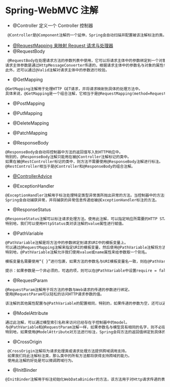 # Spring-WebMVC 注解
* @Controller 定义一个 Controller 控制器
```md
 @Controller是@Component注解的一个延伸，Spring会自动扫描并配置被该注解标注的类。此注解用于标注Spring MVC的控制器。
```
* [@RequestMapping 来映射 Request 请求与处理器](@RequestMapping.md)
* @RequestBody
```md
​ @RequestBody在处理请求方法的参数列表中使用，它可以将请求主体中的参数绑定到一个对象中，
请求主体参数是通过HttpMessageConverter传递的，根据请求主体中的参数名与对象的属性名进行匹配并绑定值。
此外，还可以通过@Valid注解对请求主体中的参数进行校验。
```
* @GetMapping
```md
@GetMapping注解用于处理HTTP GET请求，并将请求映射到具体的处理方法中。
具体来说，@GetMapping是一个组合注解，它相当于是@RequestMapping(method=RequestMethod.GET)的快捷方式。
```
* @PostMapping
* @PutMapping
* @DeleteMapping
* @PatchMapping

* @ResponseBody
```md
@ResponseBody会自动将控制器中方法的返回值写入到HTTP响应中。
特别的，@ResponseBody注解只能用在被@Controller注解标记的类中。
如果在被@RestController标记的类中，则方法不需要使用@ResponseBody注解进行标注。
@RestController相当于是@Controller和@ResponseBody的组合注解。
```

* [@ControllerAdvice](@ControllerAdvice.md)

* @ExceptionHandler
```md
@ExceptionHandler注解用于标注处理特定类型异常类所抛出异常的方法。当控制器中的方法抛出异常时，
Spring会自动捕获异常，并将捕获的异常信息传递给被@ExceptionHandler标注的方法。
```

* @ResponseStatus
```md
@ResponseStatus注解可以标注请求处理方法。使用此注解，可以指定响应所需要的HTTP STATUS。
特别地，我们可以使用HttpStatus类对该注解的value属性进行赋值。
```
* @PathVariable
```md
@PathVariable注解是将方法中的参数绑定到请求URI中的模板变量上。
可以通过@RequestMapping注解来指定URI的模板变量，然后使用@PathVariable注解将方法中的参数绑定到模板变量上。
特别地，@PathVariable注解允许我们使用value或name属性来给参数取一个别名。
```
```md
模板变量名需要使用“{ }”进行包裹，如果方法的参数名与URI模板变量名一致，则在@PathVariable中就可以省略别名的定义。
```
```md
提示：如果参数是一个非必须的，可选的项，则可以在@PathVariable中设置require = false
```
* @RequestParam
```md
@RequestParam注解用于将方法的参数与Web请求的传递的参数进行绑定。
使用@RequestParam可以轻松的访问HTTP请求参数的值。
```
```md
该注解的其他属性配置与@PathVariable的配置相同，特别的，如果传递的参数为空，还可以通过defaultValue设置一个默认值。
```
* @ModelAttribute
```md
通过此注解，可以通过模型索引名称来访问已经存在于控制器中的model。
与@PathVariable和@RequestParam注解一样，如果参数名与模型具有相同的名字，则不必指定索引名称
特别地，如果使用@ModelAttribute对方法进行标注，Spring会将方法的返回值绑定到具体的Model上。
```
* @CrossOrigin
```md
 @CrossOrigin注解将为请求处理类或请求处理方法提供跨域调用支持。
 如果我们将此注解标注类，那么类中的所有方法都将获得支持跨域的能力。
 使用此注解的好处是可以微调跨域行为。
```
* @InitBinder
```md
@InitBinder注解用于标注初始化WebDataBinider的方法，该方法用于对Http请求传递的表单数据进行处理，如时间格式化、字符串处理等。
```